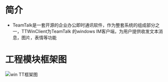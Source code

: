 # 简介
* TeamTalk是一套开源的企业办公即时通讯软件，作为整套系统的组成部分之一，TTWinClient为TeamTalk 的windows IM客户端，为用户提供收发文本消息，图片，表情等功能

# 工程模块框架图
![win TT框架图](http://s8.mogucdn.com/b7/pic/140928/nb8ca_ieydonjsge2tmmrzmmytambqgiyde_803x546.jpg)
